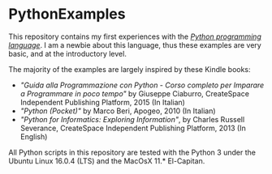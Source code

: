 # PythonExamples
This repository contains my first experiences with the <A href="http://www.python.org"><i>Python programming language</i></A>. I am a newbie about this language, thus these examples are very basic, and at the introductory level.

The majority of the examples are largely inspired by these Kindle books:

- <i>"Guida alla Programmazione con Python - Corso completo per Imparare a Programmare in poco tempo"</i> by Giuseppe Ciaburro, CreateSpace Independent Publishing Platform, 2015 (In Italian)
- <i>"Python (Pocket)"</i> by Marco Beri, Apogeo, 2010 (In Italian)
- <i>"Python for Informatics: Exploring Information"</i>, by Charles Russell Severance, CreateSpace Independent Publishing Platform, 2013 (In English)

All Python scripts in this repository are tested with the Python 3 under the Ubuntu Linux 16.0.4 (LTS) and the MacOsX 11.* El-Capitan.
